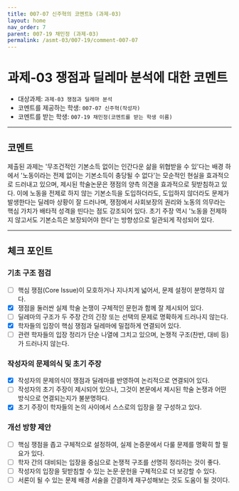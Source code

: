 ```yaml
---
title: 007-07 신주혁의 코멘트b (과제-03) 
layout: home
nav_order: 7
parent: 007-19 채민정 (과제-03)
permalink: /asmt-03/007-19/comment-007-07
---
```


# 과제-03 쟁점과 딜레마 분석에 대한 코멘트

- 대상과제: `과제-03 쟁점과 딜레마 분석`
- 코멘트를 제공하는 학생: `007-07 신주혁(작성자)` 
- 코멘트를 받는 학생: `007-19 채민정(코멘트를 받는 학생 이름)` 

---

## 코멘트

제출된 과제는 '무조건적인 기본소득 없이는 인간다운 삶을 위협받을 수 있'다는 배경 하에서 '노동이라는 전제 없이는 기본소득이 충당될 수 없다'는 모순적인 현실을 효과적으로 드러내고 있으며, 제시된 학술논문은 쟁점의 양측 의견을 효과적으로 뒷받침하고 있다. 이에 노동을 전제로 하지 않는 기본소득을 도입하더라도, 도입하지 않더라도 문제가 발생한다는 딜레마 상황이 잘 드러나며, 쟁점에서 사회보장의 권리와 노동의 의무라는 핵심 가치가 배타적 성격을 띤다는 점도 강조되어 있다. 초기 주장 역시 '노동을 전제하지 않고서도 기본소득은 보장되어야 한다'는 방향성으로 일관되게 작성되어 있다.  

---

## 체크 포인트

### **기초 구조 점검**
- [ ] 핵심 쟁점(Core Issue)이 모호하거나 지나치게 넓어서, 문제 설정이 분명하지 않다.
- [x] 쟁점을 둘러싼 실제 학술 논쟁이 구체적인 문헌과 함께 잘 제시되어 있다.
- [ ] 딜레마의 구조가 두 주장 간의 긴장 또는 선택의 문제로 명확하게 드러나지 않는다.
- [x] 학자들의 입장이 핵심 쟁점과 딜레마에 밀접하게 연결되어 있다.
- [ ] 관련 학자들의 입장 정리가 단순 나열에 그치고 있으며, 논쟁적 구조(찬반, 대비 등)가 드러나지 않는다.

### **작성자의 문제의식 및 초기 주장**
- [x] 작성자의 문제의식이 쟁점과 딜레마를 반영하여 논리적으로 연결되어 있다.
- [ ] 작성자의 초기 주장이 제시되어 있으나, 그것이 본문에서 제시된 학술 논쟁과 어떤 방식으로 연결되는지가 불분명하다.
- [x] 초기 주장이 학자들의 논의 사이에서 스스로의 입장을 잘 구성하고 있다.

### **개선 방향 제안**
- [ ] 핵심 쟁점을 좁고 구체적으로 설정하여, 실제 논증문에서 다룰 문제를 명확히 할 필요가 있다.
- [ ] 학자 간의 대비되는 입장을 중심으로 논쟁적 구조를 선명히 정리하는 것이 좋다.
- [ ] 작성자의 입장을 뒷받침할 수 있는 논문·문헌을 구체적으로 더 보강할 수 있다.
- [ ] 서론이 될 수 있는 문제 배경 서술을 간결하게 재구성해보는 것도 도움이 될 것이다.
